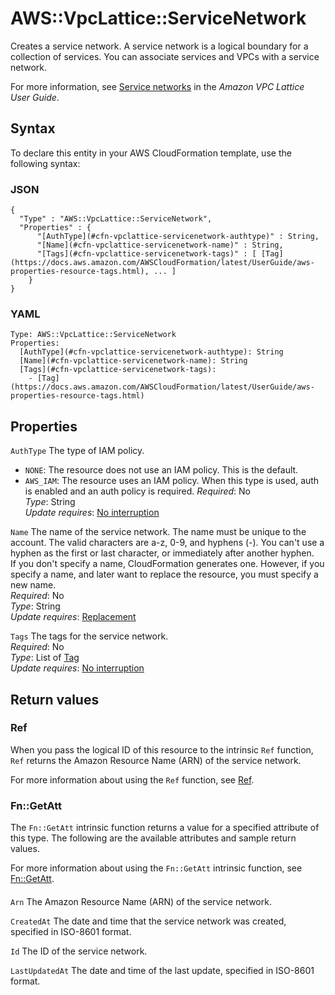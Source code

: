 # AWS::VpcLattice::ServiceNetwork<a name="aws-resource-vpclattice-servicenetwork"></a>

Creates a service network\. A service network is a logical boundary for a collection of services\. You can associate services and VPCs with a service network\.

For more information, see [Service networks](https://docs.aws.amazon.com/vpc-lattice/latest/ug/service-networks.html) in the _Amazon VPC Lattice User Guide_\.

## Syntax<a name="aws-resource-vpclattice-servicenetwork-syntax"></a>

To declare this entity in your AWS CloudFormation template, use the following syntax:

### JSON<a name="aws-resource-vpclattice-servicenetwork-syntax.json"></a>

```
{
  "Type" : "AWS::VpcLattice::ServiceNetwork",
  "Properties" : {
      "[AuthType](#cfn-vpclattice-servicenetwork-authtype)" : String,
      "[Name](#cfn-vpclattice-servicenetwork-name)" : String,
      "[Tags](#cfn-vpclattice-servicenetwork-tags)" : [ [Tag](https://docs.aws.amazon.com/AWSCloudFormation/latest/UserGuide/aws-properties-resource-tags.html), ... ]
    }
}
```

### YAML<a name="aws-resource-vpclattice-servicenetwork-syntax.yaml"></a>

```
Type: AWS::VpcLattice::ServiceNetwork
Properties:
  [AuthType](#cfn-vpclattice-servicenetwork-authtype): String
  [Name](#cfn-vpclattice-servicenetwork-name): String
  [Tags](#cfn-vpclattice-servicenetwork-tags):
    - [Tag](https://docs.aws.amazon.com/AWSCloudFormation/latest/UserGuide/aws-properties-resource-tags.html)
```

## Properties<a name="aws-resource-vpclattice-servicenetwork-properties"></a>

`AuthType` <a name="cfn-vpclattice-servicenetwork-authtype"></a>
The type of IAM policy\.

- `NONE`: The resource does not use an IAM policy\. This is the default\.
- `AWS_IAM`: The resource uses an IAM policy\. When this type is used, auth is enabled and an auth policy is required\.
  _Required_: No  
  _Type_: String  
  _Update requires_: [No interruption](https://docs.aws.amazon.com/AWSCloudFormation/latest/UserGuide/using-cfn-updating-stacks-update-behaviors.html#update-no-interrupt)

`Name` <a name="cfn-vpclattice-servicenetwork-name"></a>
The name of the service network\. The name must be unique to the account\. The valid characters are a\-z, 0\-9, and hyphens \(\-\)\. You can't use a hyphen as the first or last character, or immediately after another hyphen\.  
If you don't specify a name, CloudFormation generates one\. However, if you specify a name, and later want to replace the resource, you must specify a new name\.  
_Required_: No  
_Type_: String  
_Update requires_: [Replacement](https://docs.aws.amazon.com/AWSCloudFormation/latest/UserGuide/using-cfn-updating-stacks-update-behaviors.html#update-replacement)

`Tags` <a name="cfn-vpclattice-servicenetwork-tags"></a>
The tags for the service network\.  
_Required_: No  
_Type_: List of [Tag](https://docs.aws.amazon.com/AWSCloudFormation/latest/UserGuide/aws-properties-resource-tags.html)  
_Update requires_: [No interruption](https://docs.aws.amazon.com/AWSCloudFormation/latest/UserGuide/using-cfn-updating-stacks-update-behaviors.html#update-no-interrupt)

## Return values<a name="aws-resource-vpclattice-servicenetwork-return-values"></a>

### Ref<a name="aws-resource-vpclattice-servicenetwork-return-values-ref"></a>

When you pass the logical ID of this resource to the intrinsic `Ref` function, `Ref` returns the Amazon Resource Name \(ARN\) of the service network\.

For more information about using the `Ref` function, see [Ref](https://docs.aws.amazon.com/AWSCloudFormation/latest/UserGuide/intrinsic-function-reference-ref.html)\.

### Fn::GetAtt<a name="aws-resource-vpclattice-servicenetwork-return-values-fn--getatt"></a>

The `Fn::GetAtt` intrinsic function returns a value for a specified attribute of this type\. The following are the available attributes and sample return values\.

For more information about using the `Fn::GetAtt` intrinsic function, see [Fn::GetAtt](https://docs.aws.amazon.com/AWSCloudFormation/latest/UserGuide/intrinsic-function-reference-getatt.html)\.

#### <a name="aws-resource-vpclattice-servicenetwork-return-values-fn--getatt-fn--getatt"></a>

`Arn` <a name="Arn-fn::getatt"></a>
The Amazon Resource Name \(ARN\) of the service network\.

`CreatedAt` <a name="CreatedAt-fn::getatt"></a>
The date and time that the service network was created, specified in ISO\-8601 format\.

`Id` <a name="Id-fn::getatt"></a>
The ID of the service network\.

`LastUpdatedAt` <a name="LastUpdatedAt-fn::getatt"></a>
The date and time of the last update, specified in ISO\-8601 format\.
